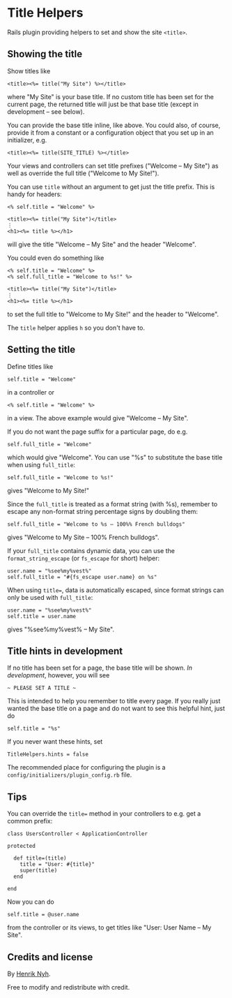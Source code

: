 # Title Helpers

Rails plugin providing helpers to set and show the site `<title>`.


## Showing the title

Show titles like

    <title><%= title("My Site") %></title>
  
where "My Site" is your base title. If no custom title has been set for the current page, the returned title will just be that base title (except in development – see below).

You can provide the base title inline, like above. You could also, of course, provide it from a constant or a configuration object that you set up in an initializer, e.g.

    <title><%= title(SITE_TITLE) %></title>
    
Your views and controllers can set title prefixes ("Welcome – My Site") as well as override the full title ("Welcome to My Site!").

You can use `title` without an argument to get just the title prefix. This is handy for headers:

    <% self.title = "Welcome" %>

    <title><%= title("My Site")</title>
    ⋮
    <h1><%= title %></h1>
  
will give the title "Welcome – My Site" and the header "Welcome".

You could even do something like

    <% self.title = "Welcome" %>
    <% self.full_title = "Welcome to %s!" %>

    <title><%= title("My Site")</title>
    ⋮
    <h1><%= title %></h1>

to set the full title to "Welcome to My Site!" and the header to "Welcome".

The `title` helper applies `h` so you don't have to.


## Setting the title

Define titles like

    self.title = "Welcome"
  
in a controller or

    <% self.title = "Welcome" %>

in a view. The above example would give "Welcome – My Site".

If you do not want the page suffix for a particular page, do e.g.

    self.full_title = "Welcome"
  
which would give "Welcome". You can use "%s" to substitute the base title when
using `full_title`:

    self.full_title = "Welcome to %s!"
  
gives "Welcome to My Site!"

Since the `full_title` is treated as a format string (with %s), remember
to escape any non-format string percentage signs by doubling them:

    self.full_title = "Welcome to %s – 100%% French bulldogs"
  
gives "Welcome to My Site – 100% French bulldogs".

If your `full_title` contains dynamic data, you can use the `format_string_escape`
(or `fs_escape` for short) helper:

    user.name = "%see%my%vest%"
    self.full_title = "#{fs_escape user.name} on %s"
  
When using `title=`, data is automatically escaped, since format strings can only be
used with `full_title`:

    user.name = "%see%my%vest%"
    self.title = user.name
  
gives "%see%my%vest% – My Site".


## Title hints in development

If no title has been set for a page, the base title will be shown. *In development*, however, you will see

    ~ PLEASE SET A TITLE ~
    
This is intended to help you remember to title every page. If you really just wanted the
base title on a page and do not want to see this helpful hint, just do

    self.title = "%s"
    
If you never want these hints, set

    TitleHelpers.hints = false
    
The recommended place for configuring the plugin is a `config/initializers/plugin_config.rb` file.


## Tips

You can override the `title=` method in your controllers to e.g. get a common prefix:

    class UsersController < ApplicationController

    protected

      def title=(title)
        title = "User: #{title}"
        super(title)
      end

    end
    
Now you can do

    self.title = @user.name
    
from the controller or its views, to get titles like "User: User Name – My Site".
  
## Credits and license

By [Henrik Nyh](http://henrik.nyh.se/).

Free to modify and redistribute with credit.
